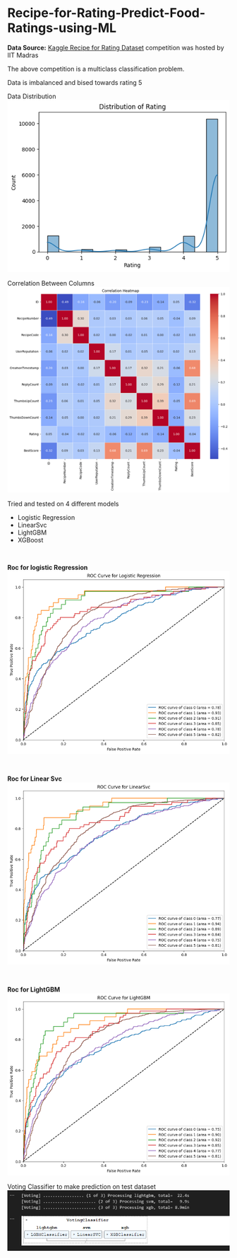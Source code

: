 # Recipe-for-Rating-Predict-Food-Ratings-using-ML

**Data Source:** [Kaggle Recipe for Rating Dataset](https://www.kaggle.com/competitions/recipe-for-rating-predict-food-ratings-using-ml) competition was hosted by IIT Madras

The above competition is a multiclass classification problem.

Data is imbalanced and bised towards rating 5


Data Distribution
![data distribution](image.png)


Correlation Between Columns
![correlation between values](image-1.png)

Tried and tested on 4 different models
- Logistic Regression
- LinearSvc
- LightGBM
- XGBoost

<br>

**Roc for logistic Regression**
![Roc for logistic Regression](image-2.png)

<br>

**Roc for Linear Svc**
![Roc for Linear Svc](image-3.png)

<br>

**Roc for LightGBM**
![alt text](image-4.png)

Voting Classifier to make prediction on test dataset
![voting model](image-5.png)

